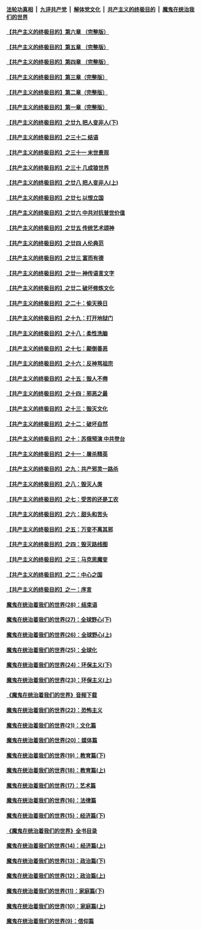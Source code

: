 

####  [法轮功真相](../../../../basic/blob/master/README.md?t=04022030) &nbsp;|&nbsp; [九评共产党](../../../../9ping.md/blob/master/README.md?t=04022030) &nbsp;|&nbsp; [解体党文化](../../../../jtdwh.md/blob/master/README.md?t=04022030)  &nbsp;|&nbsp; [共产主义的终极目的](../../../../gczydzjmd.md/blob/master/README.md?t=04022030) &nbsp;|&nbsp; [魔鬼在统治我们的世界](../../../../mgztzwmdsj.md/blob/master/README.md?t=04022030) 

#### [【共产主义的终极目的】第六章 （完整版）](../pages/nsc422/n11428913.md?t=04022030) 

#### [【共产主义的终极目的】第五章 （完整版）](../pages/nsc422/n11428912.md?t=04022030) 

#### [【共产主义的终极目的】第四章 （完整版）](../pages/nsc422/n11428907.md?t=04022030) 

#### [【共产主义的终极目的】第三章（完整版）](../pages/nsc422/n11428848.md?t=04022030) 

#### [【共产主义的终极目的】第二章（完整版）](../pages/nsc422/n11428831.md?t=04022030) 

#### [【共产主义的终极目的】第一章（完整版）](../pages/nsc422/n11417651.md?t=04022030) 

#### [【共产主义的终极目的】之廿九 把人变非人(下)](../pages/nsc422/n11344140.md?t=04022030) 

#### [【共产主义的终极目的】之三十二 结语](../pages/nsc422/n11360535.md?t=04022030) 

#### [【共产主义的终极目的】之三十一 末世景观](../pages/nsc422/n11351129.md?t=04022030) 

#### [【共产主义的终极目的】之三十 几成狼世界](../pages/nsc422/n11348280.md?t=04022030) 

#### [【共产主义的终极目的】之廿八 把人变非人(上)](../pages/nsc422/n11340492.md?t=04022030) 

#### [【共产主义的终极目的】之廿七 以恨立国](../pages/nsc422/n11336944.md?t=04022030) 

#### [【共产主义的终极目的】之廿六 中共对抗普世价值](../pages/nsc422/n11324785.md?t=04022030) 

#### [【共产主义的终极目的】之廿五 传统艺术颂神](../pages/nsc422/n11296396.md?t=04022030) 

#### [【共产主义的终极目的】之廿四 人伦典范](../pages/nsc422/n11296397.md?t=04022030) 

#### [【共产主义的终极目的】之廿三 富而有德](../pages/nsc422/n11283598.md?t=04022030) 

#### [【共产主义的终极目的】之廿一 神传语言文字](../pages/nsc422/n11263265.md?t=04022030) 

#### [【共产主义的终极目的】之廿二 破坏修炼文化](../pages/nsc422/n11245728.md?t=04022030) 

#### [【共产主义的终极目的】之二十：偷天换日](../pages/nsc422/n11238846.md?t=04022030) 

#### [【共产主义的终极目的】之十九：打开地狱门](../pages/nsc422/n11206376.md?t=04022030) 

#### [【共产主义的终极目的】之十八：柔性洗脑](../pages/nsc422/n11199994.md?t=04022030) 

#### [【共产主义的终极目的】之十七：颠倒善恶](../pages/nsc422/n11179782.md?t=04022030) 

#### [【共产主义的终极目的】之十六：反神骂祖宗](../pages/nsc422/n11166798.md?t=04022030) 

#### [【共产主义的终极目的】之十五：毁人不倦](../pages/nsc422/n11166792.md?t=04022030) 

#### [【共产主义的终极目的】之十四：邪恶之最](../pages/nsc422/n11150249.md?t=04022030) 

#### [【共产主义的终极目的】之十三：毁灭文化](../pages/nsc422/n11135227.md?t=04022030) 

#### [【共产主义的终极目的】之十二：破坏自然](../pages/nsc422/n11135214.md?t=04022030) 

#### [【共产主义的终极目的】之十：苏俄预演 中共登台](../pages/nsc422/n11118424.md?t=04022030) 

#### [【共产主义的终极目的】之十一：屠杀精英](../pages/nsc422/n11118442.md?t=04022030) 

#### [【共产主义的终极目的】之九：共产邪灵一路杀](../pages/nsc422/n11114139.md?t=04022030) 

#### [【共产主义的终极目的】之八：毁灭人类](../pages/nsc422/n11108503.md?t=04022030) 

#### [【共产主义的终极目的】之七：受苦的还是工农](../pages/nsc422/n11101809.md?t=04022030) 

#### [【共产主义的终极目的】之六：甜头和苦头](../pages/nsc422/n11096971.md?t=04022030) 

#### [【共产主义的终极目的】之五：万变不离其邪](../pages/nsc422/n11091285.md?t=04022030) 

#### [【共产主义的终极目的】之四：毁灭路线图](../pages/nsc422/n11086284.md?t=04022030) 

#### [【共产主义的终极目的】之三：马克思魔变](../pages/nsc422/n11061941.md?t=04022030) 

#### [【共产主义的终极目的】之二：中心之国](../pages/nsc422/n11047728.md?t=04022030) 

#### [【共产主义的终极目的】之一：序言](../pages/nsc422/n11086077.md?t=04022030) 

#### [魔鬼在统治着我们的世界(28)：结束语](../pages/nsc422/n10936246.md?t=04022030) 

#### [魔鬼在统治着我们的世界(27)：全球野心(下)](../pages/nsc422/n10928319.md?t=04022030) 

#### [魔鬼在统治着我们的世界(26)：全球野心(上)](../pages/nsc422/n10900318.md?t=04022030) 

#### [魔鬼在统治着我们的世界(25)：全球化](../pages/nsc422/n10788205.md?t=04022030) 

#### [魔鬼在统治着我们的世界(24)：环保主义(下)](../pages/nsc422/n10695307.md?t=04022030) 

#### [魔鬼在统治着我们的世界(23)：环保主义(上)](../pages/nsc422/n10688613.md?t=04022030) 

#### [《魔鬼在统治着我们的世界》音频下载](../pages/nsc422/n10635553.md?t=04022030) 

#### [魔鬼在统治着我们的世界(22)：恐怖主义](../pages/nsc422/n10614727.md?t=04022030) 

#### [魔鬼在统治着我们的世界(21)：文化篇](../pages/nsc422/n10597706.md?t=04022030) 

#### [魔鬼在统治着我们的世界(20)：媒体篇](../pages/nsc422/n10586579.md?t=04022030) 

#### [魔鬼在统治着我们的世界(19)：教育篇(下)](../pages/nsc422/n10564808.md?t=04022030) 

#### [魔鬼在统治着我们的世界(18)：教育篇(上)](../pages/nsc422/n10526970.md?t=04022030) 

#### [魔鬼在统治着我们的世界(17)：艺术篇](../pages/nsc422/n10499093.md?t=04022030) 

#### [魔鬼在统治着我们的世界(16)：法律篇](../pages/nsc422/n10485969.md?t=04022030) 

#### [魔鬼在统治着我们的世界(15)：经济篇(下)](../pages/nsc422/n10469975.md?t=04022030) 

#### [《魔鬼在统治着我们的世界》全书目录](../pages/nsc422/n10464261.md?t=04022030) 

#### [魔鬼在统治着我们的世界(14)：经济篇(上)](../pages/nsc422/n10457370.md?t=04022030) 

#### [魔鬼在统治着我们的世界(13)：政治篇(下)](../pages/nsc422/n10448270.md?t=04022030) 

#### [魔鬼在统治着我们的世界(12)：政治篇(上)](../pages/nsc422/n10444576.md?t=04022030) 

#### [魔鬼在统治着我们的世界(11)：家庭篇(下)](../pages/nsc422/n10440961.md?t=04022030) 

#### [魔鬼在统治着我们的世界(10)：家庭篇(上)](../pages/nsc422/n10435448.md?t=04022030) 

#### [魔鬼在统治着我们的世界(9)：信仰篇](../pages/nsc422/n10432159.md?t=04022030) 

